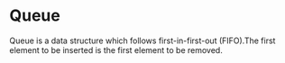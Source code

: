 # Queue
Queue is a data structure which follows first-in-first-out (FIFO).The first element to be inserted is the first element to be removed.
